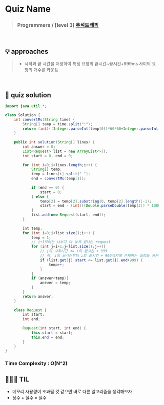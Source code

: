 # Quiz Name
> ### Programmers / [level 3] <a href = "https://school.programmers.co.kr/learn/courses/30/lessons/17676"> 추석트래픽 </a>

<br>

## 💡 approaches
>  - 시작과 끝 시간을 저장하여 특정 요청의 끝시간~끝시간+999ms 사이의 요청의 개수를 카운트

<br>

## 🔑 quiz solution

```java
import java.util.*;

class Solution {
    int convertMs(String time) {
        String[] temp = time.split(":");
        return (int)((Integer.parseInt(temp[0])*60*60+Integer.parseInt(temp[1])*60+Double.parseDouble(temp[2]))*1000);
    }
    
    public int solution(String[] lines) {
        int answer = 0;
        List<Request> list = new ArrayList<>();
        int start = 0, end = 0;
        
        for (int i=0;i<lines.length;i++) {
            String[] temp;
            temp = lines[i].split(" ");
            end = convertMs(temp[1]);
            
            if (end == 0) {
                start = 0;
            } else {
                temp[2] = temp[2].substring(0, temp[2].length()-1);
                start = end - (int)((Double.parseDouble(temp[2]) * 1000)) + 1;
            }
            list.add(new Request(start, end));
        }
        
        int temp;
        for (int i=0;i<list.size();i++) {
            temp = 1;
            // i+1부터는 나보다 다 늦게 끝나는 request
            for (int j=i+1;j<list.size();j++){
                // j의 시작시간 <= i의 끝시간 + 999
                // 즉, i의 끝시간부터 i의 끝시간 + 999까지에 존재하는 요청들 카운트
                if (list.get(j).start <= list.get(i).end+999) {
                    temp++;
                }
            }
            if (answer<temp){
                answer = temp;
            }
        }
        return answer;
    }
    
    class Request {
        int start;
        int end;
        
        Request(int start, int end) {
            this.start = start;
            this.end = end;
        }
    }
}
```
### Time Complexity : O(N^2)
## 👩🏻‍🏫 TIL
- 메모리 사용량이 초과될 것 같으면 바로 다른 알고리즘을 생각해보자
- 정수 + 실수 = 실수
